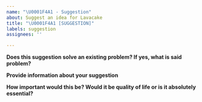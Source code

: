 ```yaml
---
name: "\U0001F4A1 - Suggestion"
about: Suggest an idea for Lavacake
title: "\U0001F4A1 [SUGGESTION]"
labels: suggestion
assignees: ''

---
```


**Does this suggestion solve an existing problem? If yes, what is said problem?**

**Provide information about your suggestion**

**How important would this be? Would it be quality of life or is it absolutely essential?**
